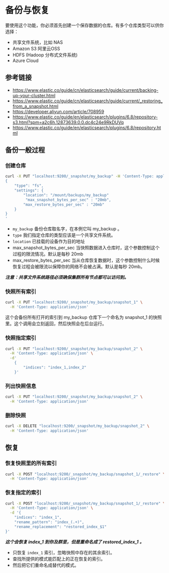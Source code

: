 # 备份与恢复

要使用这个功能，你必须首先创建一个保存数据的仓库。有多个仓库类型可以供你选择：

- 共享文件系统，比如 NAS
- Amazon S3 阿里云OSS
- HDFS (Hadoop 分布式文件系统)
- Azure Cloud

## 参考链接

- https://www.elastic.co/guide/cn/elasticsearch/guide/current/backing-up-your-cluster.html
- https://www.elastic.co/guide/cn/elasticsearch/guide/current/_restoring_from_a_snapshot.html
- https://developer.aliyun.com/article/708959
- https://www.elastic.co/guide/en/elasticsearch/plugins/6.8/repository-s3.html?spm=a2c6h.12873639.0.0.dc4c24e9RkDUVq
- https://www.elastic.co/guide/en/elasticsearch/plugins/6.8/repository.html

## 备份一般过程

### 创建仓库

```sh
curl -X PUT "localhost:9200/_snapshot/my_backup" -H 'Content-Type: application/json' -d'
{
    "type": "fs", 
    "settings": {
        "location": "/mount/backups/my_backup" 
         "max_snapshot_bytes_per_sec" : "20mb", 
        "max_restore_bytes_per_sec" : "20mb"
    }
}
'
```

- `my_backup` 备份仓库取名字，在本例它叫 my_backup 。
- `type` 我们指定仓库的类型应该是一个共享文件系统。
- `location` 已挂载的设备作为目的地址
- max_snapshot_bytes_per_sec
当快照数据进入仓库时，这个参数控制这个过程的限流情况。默认是每秒 20mb
- max_restore_bytes_per_sec
当从仓库恢复数据时，这个参数控制什么时候恢复过程会被限流以保障你的网络不会被占满。默认是每秒 20mb。


***注意：共享文件系统路径必须确保集群所有节点都可以访问到。***

### 快照所有索引

```sh
curl -X PUT "localhost:9200/_snapshot/my_backup/snapshot_1" \
  -H 'Content-Type: application/json'
```

这个会备份所有打开的索引到 my_backup 仓库下一个命名为 snapshot_1 的快照里。这个调用会立刻返回，然后快照会在后台运行。

### 快照指定索引

```sh
curl -X PUT "localhost:9200/_snapshot/my_backup/snapshot_2" \
  -H 'Content-Type: application/json' \
  -d'
    {
        "indices": "index_1,index_2"
    }'
```

### 列出快照信息

```sh
curl -X PUT "localhost:9200/_snapshot/my_backup/snapshot_2" \
  -H 'Content-Type: application/json'
```

### 删除快照

```sh
curl -X DELETE "localhost:9200/_snapshot/my_backup/snapshot_2" \
  -H 'Content-Type: application/json'
```

## 恢复

### 恢复快照里的所有索引

```sh
curl -X POST "localhost:9200/_snapshot/my_backup/snapshot_1/_restore" \
  -H 'Content-Type: application/json'
```

### 恢复指定的索引


```sh
curl -X POST "localhost:9200/_snapshot/my_backup/snapshot_1/_restore" \
  -H 'Content-Type: application/json' \
  -d '{
    "indices": "index_1", 
    "rename_pattern": "index_(.+)", 
    "rename_replacement": "restored_index_$1" 
}'
```

***这个会恢复 index_1 到你及群里，但是重命名成了 restored_index_1 。***

- 只恢复 `index_1` 索引，忽略快照中存在的其余索引。
- 查找所提供的模式能匹配上的正在恢复的索引。
- 然后把它们重命名成替代的模式。